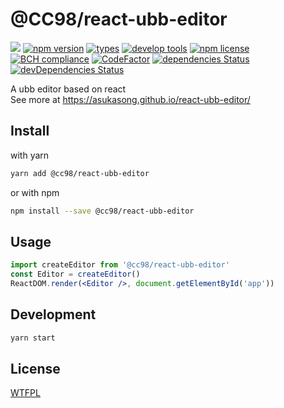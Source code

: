 # @CC98/react-ubb-editor
![](https://api.travis-ci.com/AsukaSong/react-ubb-editor.svg?branch=master)
[![npm version](https://img.shields.io/npm/v/%40cc98/react-ubb-editor.svg)](https://www.npmjs.com/package/@cc98/react-ubb-editor)
[![types](https://img.shields.io/npm/types/typescript.svg)](https://github.com/Microsoft/TypeScript)
[![develop tools](https://img.shields.io/badge/devtool-storybook-ff69b4.svg)](https://github.com/storybooks/storybook)
[![npm license](https://img.shields.io/npm/l/%40cc98%2Freact-ubb-editor.svg)](http://www.wtfpl.net/)
<br />
[![BCH compliance](https://bettercodehub.com/edge/badge/AsukaSong/react-ubb-editor?branch=master)](https://bettercodehub.com/)
[![CodeFactor](https://www.codefactor.io/repository/github/asukasong/react-ubb-editor/badge)](https://www.codefactor.io/repository/github/asukasong/react-ubb-editor)
[![dependencies Status](https://david-dm.org/asukasong/react-ubb-editor/status.svg)](https://david-dm.org/asukasong/react-ubb-editor)
[![devDependencies Status](https://david-dm.org/asukasong/react-ubb-editor/dev-status.svg)](https://david-dm.org/asukasong/react-ubb-editor?type=dev)

A ubb editor based on react
<br />
See more at https://asukasong.github.io/react-ubb-editor/

## Install

with yarn
~~~bash
yarn add @cc98/react-ubb-editor
~~~

or with npm
~~~bash
npm install --save @cc98/react-ubb-editor
~~~

## Usage

```jsx
import createEditor from '@cc98/react-ubb-editor'
const Editor = createEditor()
ReactDOM.render(<Editor />, document.getElementById('app'))
```

## Development

```bash
yarn start
```

## License

[WTFPL](http://www.wtfpl.net/ "WTFPL LICENSE")
